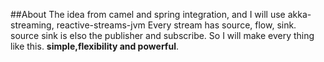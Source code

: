 ##About
The idea from camel and spring integration,  and I will use akka-streaming, reactive-streams-jvm
Every stream has source, flow, sink. source sink is elso the publisher and subscribe.
So I will make every thing like this. **simple,flexibility and powerful**.
